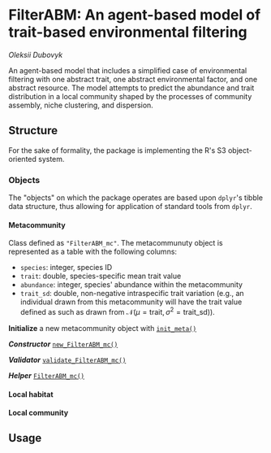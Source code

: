 # FilterABM: An agent-based model of trait-based environmental filtering

*Oleksii Dubovyk*

An agent-based model that includes a simplified case of environmental filtering with one abstract trait, one abstract environmental factor, and one abstract resource. The model attempts to predict the abundance and trait distribution in a local community shaped by the processes of community assembly, niche clustering, and dispersion.

## Structure

For the sake of formality, the package is implementing the R's S3 object-oriented system.

### Objects

The "objects" on which the package operates are based upon `dplyr`'s tibble data structure, thus allowing for application of standard tools from `dplyr`.

#### Metacommunity

Class defined as `"FilterABM_mc"`. The metacommunuty object is represented as a table with the following columns:

- `species`: integer, species ID
- `trait`: double, species-specific mean trait value
- `abundance`: integer, species' abundance within the metacommunity
- `trait_sd`: double, non-negative intraspecific trait variation (e.g., an individual drawn from this metacommunity will have the trait value defined as such as drawn from $`\mathcal{N}(\mu = \text{trait}, \sigma^2 = \text{trait_sd})`$).

**Initialize** a new metacommunity object with [`init_meta()`](R/init_meta.R)

***Constructor*** [`new_FilterABM_mc()`](R/new_FilterABM_mc.R)

***Validator*** [`validate_FilterABM_mc()`](R/validate_FilterABM_mc.R)

***Helper*** [`FilterABM_mc()`](R/FilterABM_mc.R)

#### Local habitat

#### Local community

## Usage
